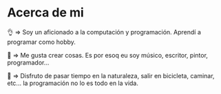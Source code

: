 # Acerca de mi

👌 => Soy un aficionado a la computación y programación. 
      Aprendí a programar como hobby.

🎨 => Me gusta crear cosas. Es por esoq eu soy músico, escritor,
      pintor, programador...

🌲 => Disfruto de pasar tiempo en la naturaleza, salir en 
      bicicleta, caminar, etc... la programación no lo es todo
      en la vida.